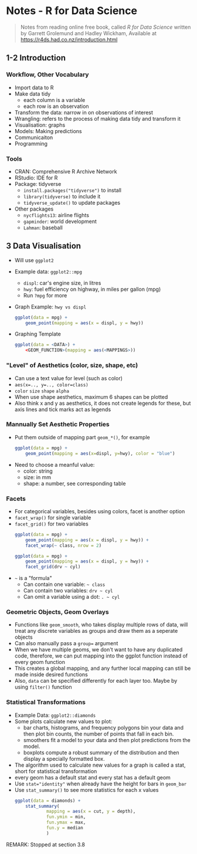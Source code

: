 # Notes - R for Data Science

> Notes from reading online free book, called *R for Data Science*
> written by Garrett Grolemund and Hadley Wickham,
> Available at https://r4ds.had.co.nz/introduction.html

## 1-2 Introduction

### Workflow, Other Vocabulary
- Import data to R
- Make data tidy
    - each column is a variable
    - each row is an observation
- Transform the data: narrow in on observations of interest
- Wrangling: refers to the process of making data tidy and transform it
- Visualisation: graphs
- Models: Making predictions
- Communicaiton
- Programming

### Tools
- CRAN: Comprehensive R Archive Network
- RStudio: IDE for R
- Package: tidyverse
    - `install.packages("tidyverse")` to install
    - `library(tidyverse)` to include it
    - `tidyverse_update()` to update packages
- Other packages
    - `nycflights13`: airline flights
    - `gapminder`: world development
    - `Lahman`: baseball


## 3 Data Visualisation

- Will use `ggplot2`
- Example data: `ggplot2::mpg`
    - `displ`: car's engine size, in litres
    - `hwy`: fuel efficiency on highway, in miles per gallon (mpg)
    - Run `?mpg` for more

- Graph Example: `hwy vs displ`
    ```r
    ggplot(data = mpg) +
        geom_point(mapping = aes(x = displ, y = hwy))
    ```

- Graphing Template
    ```r
    ggplot(data = <DATA>) +
        <GEOM_FUNCTION>(mapping = aes(<MAPPINGS>))
    ```

### "Level" of Aesthetics (color, size, shape, etc)
- Can use a text value for level (such as color)
- `aes(x=.., y=.., color=class)`
- `color` `size` `shape` `alpha`
- When use shape aesthetics, maximum 6 shapes can be plotted
- Also think x and y as aesthetics, it does not create legends
for these, but axis lines and tick marks act as legends

###  Mannually Set Aesthetic Properties
- Put them outside of mapping part `geom_*()`, for example
    ```r
    ggplot(data = mpg) +
        geom_point(mapping = aes(x=displ, y=hwy), color = "blue")
    ```
- Need to choose a meanful value:
    - color: string
    - size: in mm
    - shape: a number, see corresponding table

### Facets
- For categorical variables, besides using colors, facet is another option
- `facet_wrap()` for single variable
- `facet_grid()` for two variables
    ```r
    ggplot(data = mpg) +
        geom_point(mapping = aes(x = displ, y = hwy)) +
        facet_wrap(~ class, nrow = 2)

    ggplot(data = mpg) +
        geom_point(mapping = aes(x = displ, y = hwy)) +
        facet_grid(drv ~ cyl)
    ```
- `~` is a "formula"
    - Can contain one variable: `~ class`
    - Can contain two variables: `drv ~ cyl`
    - Can omit a variable using a dot: `. ~ cyl`

### Geometric Objects, Geom Overlays
- Functions like `geom_smooth`, who takes display multiple rows of data, will treat any discrete variables as groups and draw them as a seperate objects
- Can also manually pass a `group=` argument
- When we have multiple geoms, we don't want to have any duplicated code, therefore, we can put mapping into the ggplot function instead of every geom function
- This creates a global mapping, and any further local mapping can still be made inside desired functions
- Also, `data` can be specified differently for each layer too. Maybe by using `filter()` function

### Statistical Transformations
- Example Data: `ggplot2::diamonds`
- Some plots calculate new values to plot:
    - bar charts, histograms, and frequency polygons bin your data and then plot bin counts, the number of points that fall in each bin.
    - smoothers fit a model to your data and then plot predictions from the model.
    - boxplots compute a robust summary of the distribution and then display a specially formatted box.
- The algorithm used to calculate new values for a graph is called a stat, short for statistical transformation
- every geom has a default stat and every stat has a default geom
- Use `stat="identity"` when already have the height for bars in `geom_bar`
- Use `stat_summary()` to see more statistics for each x values
    ```r
    ggplot(data = diamonds) +
        stat_summary(
                mapping = aes(x = cut, y = depth),
                fun.ymin = min,
                fun.ymax = max,
                fun.y = median
                )
    ```

REMARK: Stopped at section 3.8
